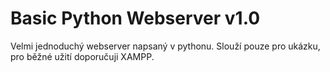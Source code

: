 # Basic Python Webserver v1.0
Velmi jednoduchý webserver napsaný v pythonu. Slouží pouze pro ukázku, pro běžné užití doporučuji XAMPP.
